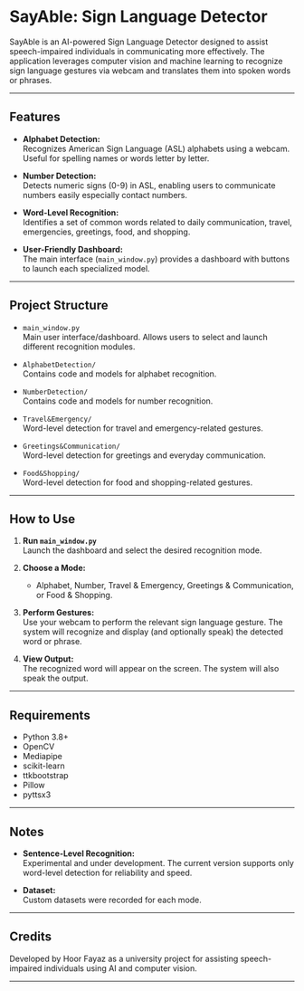 # SayAble: Sign Language Detector

SayAble is an AI-powered Sign Language Detector designed to assist speech-impaired individuals in communicating more effectively. The application leverages computer vision and machine learning to recognize sign language gestures via webcam and translates them into spoken words or phrases.

---

## Features

- **Alphabet Detection:**  
  Recognizes American Sign Language (ASL) alphabets using a webcam. Useful for spelling names or words letter by letter.

- **Number Detection:**  
  Detects numeric signs (0-9) in ASL, enabling users to communicate numbers easily especially contact numbers.

- **Word-Level Recognition:**  
  Identifies a set of common words related to daily communication, travel, emergencies, greetings, food, and shopping.

- **User-Friendly Dashboard:**  
  The main interface (`main_window.py`) provides a dashboard with buttons to launch each specialized model.

---

## Project Structure

- `main_window.py`  
  Main user interface/dashboard. Allows users to select and launch different recognition modules.

- `AlphabetDetection/`  
  Contains code and models for alphabet recognition.

- `NumberDetection/`  
  Contains code and models for number recognition.

- `Travel&Emergency/`  
  Word-level detection for travel and emergency-related gestures.

- `Greetings&Communication/`  
  Word-level detection for greetings and everyday communication.

- `Food&Shopping/`  
  Word-level detection for food and shopping-related gestures.

---

## How to Use

1. **Run `main_window.py`**  
   Launch the dashboard and select the desired recognition mode.

2. **Choose a Mode:**  
   - Alphabet, Number, Travel & Emergency, Greetings & Communication, or Food & Shopping.

3. **Perform Gestures:**  
   Use your webcam to perform the relevant sign language gesture. The system will recognize and display (and optionally speak) the detected word or phrase.

4. **View Output:**  
   The recognized word will appear on the screen. The system will also speak the output.

---

## Requirements

- Python 3.8+
- OpenCV
- Mediapipe
- scikit-learn
- ttkbootstrap
- Pillow
- pyttsx3



---

## Notes

- **Sentence-Level Recognition:**  
  Experimental and under development. The current version supports only word-level detection for reliability and speed.

- **Dataset:**  
  Custom datasets were recorded for each mode.

---

## Credits

Developed by Hoor Fayaz as a university project for assisting speech-impaired individuals using AI and computer vision.

---
